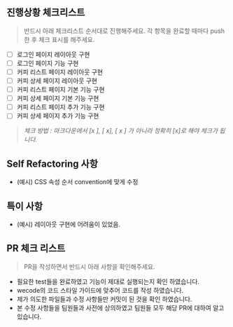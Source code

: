 ## 진행상황 체크리스트
> 반드시 아래 체크리스트 순서대로 진행해주세요. 각 항목을 완료할 때마다 push한 후 체크 표시를 해주세요.

- [ ] 로그인 페이지 레이아웃 구현
- [ ] 로그인 페이지 기능 구현
- [ ] 커피 리스트 페이지 레이아웃 구현
- [ ] 커피 상세 페이지 레이아웃 구현
- [ ] 커피 리스트 페이지 기본 기능 구현
- [ ] 커피 상세 페이지 기본 기능 구현
- [ ] 커피 리스트 페이지 추가 기능 구현
- [ ] 커피 상세 페이지 추가 기능 구현

> _체크 방법 : 마크다운에서 [x ], [ x], [ x ] 가 아니라 정확히 [x]로 해야 체크가 됩니다._


## Self Refactoring 사항

- (예시) CSS 속성 순서 convention에 맞게 수정

## 특이 사항

- (예시) 레이아웃 구현에 어려움이 있었음.


## PR 체크 리스트
> PR을 작성하면서 반드시 아래 사항을 확인해주세요.
- 필요한 test들을 완료하였고 기능이 제대로 실행되는지 확인 하였습니다.
- wecode의 코드 스타일 가이드에 맞추어 코드를 작성 하였습니다.
- 제가 의도한 파일들과 수정 사항들만 커밋이 된 것을 확인 하였습니다.
- 본 수정 사항들을 팀원들과 사전에 상의하였고 팀원들 모두 해당 PR에 대하여 알고 있습니다.

